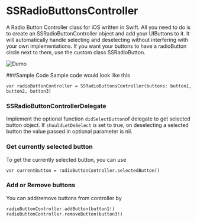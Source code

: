 # SSRadioButtonsController
A Radio Button Controller class for iOS written in Swift. 
All you need to do is to create an SSRadioButtonController object and add your UIButtons to it. It will automatically handle selecting and deselecting without interfering with your own implementations. 
If you want your buttons to have a radioButton circle next to them, use the custom class SSRadioButton. 

![Demo](https://github.com/shamasshahid/SSRadioButtonsController/blob/master/demoRadioButtons.gif?raw=true)

###Sample Code
Sample code would look like this

```
var radioButtonController = SSRadioButtonsController(buttons: button1, button2, button3)
```

### SSRadioButtonControllerDelegate
Implement the optional function `didSelectButton`of delegate to get selected button object. If `shouldLetDeSelect` is set to true, on deselecting a selected button the value passed in optional parameter is nil.

### Get currently selected button
To get the currently selected button, you can use 

```
var currentButton = radioButtonController.selectedButton()
```

### Add or Remove buttons
You can add/remove buttons from controller by 

```
radioButtonController.addButton(button1!)
radioButtonController.removeButton(button3!)
```
